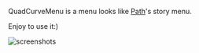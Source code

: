 QuadCurveMenu is a menu looks like [Path](https://path.com/)'s story menu.

Enjoy to use it:)

![screenshots](http://lunaapp.com/images/external/qcmenu2.gif)